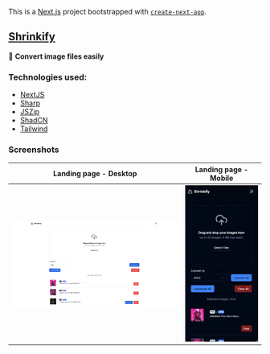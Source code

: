 This is a [Next.js](https://nextjs.org/) project bootstrapped with [`create-next-app`](https://github.com/vercel/next.js/tree/canary/packages/create-next-app).

## [Shrinkify](https://shrinkify.com/)

🤖 **Convert image files easily**

### Technologies used:

- [NextJS](https://nextjs.org/)
- [Sharp](https://sharp.pixelplumbing.com/)
- [JSZip](https://stuk.github.io/jszip/)
- [ShadCN](https://ui.shadcn.com/)
- [Tailwind](https://tailwindcss.com/)

### Screenshots

|   Landing page - Desktop   |   Landing page - Mobile   |
| :------------------------: | :-----------------------: |
| ![](./public/desktop.webp) | ![](./public/mobile.webp) |
